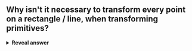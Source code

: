 ## Why isn't it necessary to transform every point on a rectangle / line, when transforming primitives?
<details>
<summary><b>Reveal answer</b></summary>
Affine transformations:<br>Straight lines are transformed into straight lines<br>Parallel lines into are transformed into parallel lines
</details>
